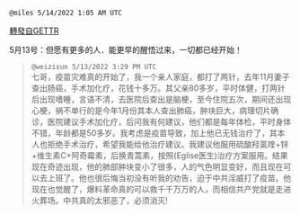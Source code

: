 
`@miles 5/14/2022 1:05 AM UTC`

[轉發自GETTR](https://gettr.com/post/p19owwfd1a6)

 5月13号：但愿有更多的人．能更早的醒悟过来，一切都已经开始！

> `@weizisun 5/13/2022 3:29 PM UTC`<br/>七哥，疫苗灾难真的开始了，我一个亲人家庭，都打了两针，去年11月妻子查出肠癌，手术加化疗，花钱十多万。其父亲80多岁，平时体健，打两针后出现嗜睡，言语不清，去医院后查出是脑梗，至今住院五次，期间还出现心梗，祸不单行的是今年1月份其本人查出肺癌，肿块巨大，病理切片确诊，医院建议手术加化疗，后问我有何建议，他们都是每年体检，平时身体不错，年龄都是50多岁。我考虑是疫苗导致，加上他已无钱治疗了，其本人也拒绝手术治疗，希望我能给他治疗建议。我建议他服用硫酸羟氯喹+锌+维生素C+阿奇霉素，后换青蒿素，按照(Eglise医生)治疗方案服用。结果现在奇迹出现，他的肺部肿块变小了很多，人的气色明显变好，而且现在可以去上班了。他也很后悔当初没有听我的劝告，迫于中共淫威打了疫苗。他现在也觉醒了，爆料革命真的可以救千千万万的人，而相信共产党就是走进火葬场。中共真的太邪恶了，必须消灭!

